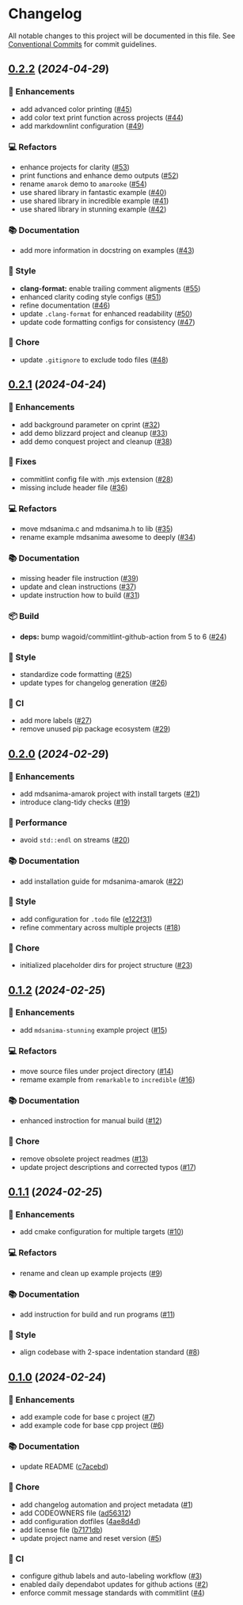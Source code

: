 # Changelog

<!-- markdownlint-disable -->

All notable changes to this project will be documented in this file. See [Conventional Commits](https://conventionalcommits.org/) for commit guidelines.

## [0.2.2](https://github.com/mdsanima-lab/cmake-demo/compare/v0.2.1...v0.2.2) (_2024-04-29_)

### 🤿 Enhancements

- add advanced color printing ([#45](https://github.com/mdsanima-lab/cmake-demo/issues/45))
- add color text print function across projects ([#44](https://github.com/mdsanima-lab/cmake-demo/issues/44))
- add markdownlint configuration ([#49](https://github.com/mdsanima-lab/cmake-demo/issues/49))

### 💻 Refactors

- enhance projects for clarity ([#53](https://github.com/mdsanima-lab/cmake-demo/issues/53))
- print functions and enhance demo outputs ([#52](https://github.com/mdsanima-lab/cmake-demo/issues/52))
- rename `amarok` demo to `amarooke` ([#54](https://github.com/mdsanima-lab/cmake-demo/issues/54))
- use shared library in fantastic example ([#40](https://github.com/mdsanima-lab/cmake-demo/issues/40))
- use shared library in incredible example ([#41](https://github.com/mdsanima-lab/cmake-demo/issues/41))
- use shared library in stunning example ([#42](https://github.com/mdsanima-lab/cmake-demo/issues/42))

### 📚 Documentation

- add more information in docstring on examples ([#43](https://github.com/mdsanima-lab/cmake-demo/issues/43))

### 🧢 Style

- **clang-format:** enable trailing comment aligments ([#55](https://github.com/mdsanima-lab/cmake-demo/issues/55))
- enhanced clarity coding style configs ([#51](https://github.com/mdsanima-lab/cmake-demo/issues/51))
- refine documentation ([#46](https://github.com/mdsanima-lab/cmake-demo/issues/46))
- update `.clang-format` for enhanced readability ([#50](https://github.com/mdsanima-lab/cmake-demo/issues/50))
- update code formatting configs for consistency ([#47](https://github.com/mdsanima-lab/cmake-demo/issues/47))

### 🎪 Chore

- update `.gitignore` to exclude todo files ([#48](https://github.com/mdsanima-lab/cmake-demo/issues/48))

## [0.2.1](https://github.com/mdsanima-lab/cmake-demo/compare/v0.2.0...v0.2.1) (_2024-04-24_)

### 🤿 Enhancements

- add background parameter on cprint ([#32](https://github.com/mdsanima-lab/cmake-demo/issues/32))
- add demo blizzard project and cleanup ([#33](https://github.com/mdsanima-lab/cmake-demo/issues/33))
- add demo conquest project and cleanup ([#38](https://github.com/mdsanima-lab/cmake-demo/issues/38))

### 🚧 Fixes

- commitlint config file with .mjs extension ([#28](https://github.com/mdsanima-lab/cmake-demo/issues/28))
- missing include header file ([#36](https://github.com/mdsanima-lab/cmake-demo/issues/36))

### 💻 Refactors

- move mdsanima.c and mdsanima.h to lib ([#35](https://github.com/mdsanima-lab/cmake-demo/issues/35))
- rename example mdsanima awesome to deeply ([#34](https://github.com/mdsanima-lab/cmake-demo/issues/34))

### 📚 Documentation

- missing header file instruction ([#39](https://github.com/mdsanima-lab/cmake-demo/issues/39))
- update and clean instructions ([#37](https://github.com/mdsanima-lab/cmake-demo/issues/37))
- update instruction how to build ([#31](https://github.com/mdsanima-lab/cmake-demo/issues/31))

### 📦 Build

- **deps:** bump wagoid/commitlint-github-action from 5 to 6 ([#24](https://github.com/mdsanima-lab/cmake-demo/issues/24))

### 🧢 Style

- standardize code formatting ([#25](https://github.com/mdsanima-lab/cmake-demo/issues/25))
- update types for changelog generation ([#26](https://github.com/mdsanima-lab/cmake-demo/issues/26))

### 🤖 CI

- add more labels ([#27](https://github.com/mdsanima-lab/cmake-demo/issues/27))
- remove unused pip package ecosystem ([#29](https://github.com/mdsanima-lab/cmake-demo/issues/29))

## [0.2.0](https://github.com/mdsanima-lab/cmake-demo/compare/v0.1.2...v0.2.0) (_2024-02-29_)

### 🤿 Enhancements

- add mdsanima-amarok project with install targets ([#21](https://github.com/mdsanima-lab/cmake-demo/issues/21))
- introduce clang-tidy checks ([#19](https://github.com/mdsanima-lab/cmake-demo/issues/19))

### 🚀 Performance

- avoid `std::endl` on streams ([#20](https://github.com/mdsanima-lab/cmake-demo/issues/20))

### 📚 Documentation

- add installation guide for mdsanima-amarok ([#22](https://github.com/mdsanima-lab/cmake-demo/issues/22))

### 🧢 Style

- add configuration for `.todo` file ([e122f31](https://github.com/mdsanima-lab/cmake-demo/commit/e122f31d1cf923788a661dd89c708094d71ff14e))
- refine commentary across multiple projects ([#18](https://github.com/mdsanima-lab/cmake-demo/issues/18))

### 🎪 Chore

- initialized placeholder dirs for project structure ([#23](https://github.com/mdsanima-lab/cmake-demo/issues/23))

## [0.1.2](https://github.com/mdsanima-lab/cmake-demo/compare/v0.1.1...v0.1.2) (_2024-02-25_)

### 🤿 Enhancements

- add `mdsanima-stunning` example project ([#15](https://github.com/mdsanima-lab/cmake-demo/issues/15))

### 💻 Refactors

- move source files under project directory ([#14](https://github.com/mdsanima-lab/cmake-demo/issues/14))
- remame example from `remarkable` to `incredible` ([#16](https://github.com/mdsanima-lab/cmake-demo/issues/16))

### 📚 Documentation

- enhanced instroction for manual build ([#12](https://github.com/mdsanima-lab/cmake-demo/issues/12))

### 🎪 Chore

- remove obsolete project readmes ([#13](https://github.com/mdsanima-lab/cmake-demo/issues/13))
- update project descriptions and corrected typos ([#17](https://github.com/mdsanima-lab/cmake-demo/issues/17))

## [0.1.1](https://github.com/mdsanima-lab/cmake-demo/compare/v0.1.0...v0.1.1) (_2024-02-25_)

### 🤿 Enhancements

- add cmake configuration for multiple targets ([#10](https://github.com/mdsanima-lab/cmake-demo/issues/10))

### 💻 Refactors

- rename and clean up example projects ([#9](https://github.com/mdsanima-lab/cmake-demo/issues/9))

### 📚 Documentation

- add instruction for build and run programs ([#11](https://github.com/mdsanima-lab/cmake-demo/issues/11))

### 🧢 Style

- align codebase with 2-space indentation standard ([#8](https://github.com/mdsanima-lab/cmake-demo/issues/8))

## [0.1.0](https://github.com/mdsanima-lab/cmake-demo/releases/v0.1.0) (_2024-02-24_)

### 🤿 Enhancements

- add example code for base c project ([#7](https://github.com/mdsanima-lab/cmake-demo/issues/7))
- add example code for base cpp project ([#6](https://github.com/mdsanima-lab/cmake-demo/issues/6))

### 📚 Documentation

- update README ([c7acebd](https://github.com/mdsanima-lab/cmake-demo/commit/c7acebd42317d0a9613964bfc272c390d6d362a2))

### 🎪 Chore

- add changelog automation and project metadata ([#1](https://github.com/mdsanima-lab/cmake-demo/issues/1))
- add CODEOWNERS file ([ad56312](https://github.com/mdsanima-lab/cmake-demo/commit/ad56312fd5d096608eb834ef045450bf38aa47a2))
- add configuration dotfiles ([4ae8d4d](https://github.com/mdsanima-lab/cmake-demo/commit/4ae8d4d6e60657bc68ad50e52974fc8f0bc12a7b))
- add license file ([b7171db](https://github.com/mdsanima-lab/cmake-demo/commit/b7171db0dfe048d4da7d7ee091925f7b4a86680c))
- update project name and reset version ([#5](https://github.com/mdsanima-lab/cmake-demo/issues/5))

### 🤖 CI

- configure github labels and auto-labeling workflow ([#3](https://github.com/mdsanima-lab/cmake-demo/issues/3))
- enabled daily dependabot updates for github actions ([#2](https://github.com/mdsanima-lab/cmake-demo/issues/2))
- enforce commit message standards with commitlint ([#4](https://github.com/mdsanima-lab/cmake-demo/issues/4))
